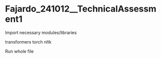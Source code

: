 # Fajardo_241012__TechnicalAssessment1

Import necessary modules/libraries

transformers torch nltk

Run whole file

